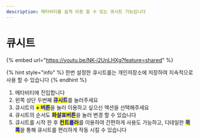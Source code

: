 ```yaml
---
description: 메타비티를 쉽게 이용 할 수 있는 큐시트 기능입니다
---
```


# 큐시트

{% embed url="https://youtu.be/NK-j2UnLHXg?feature=shared" %}

{% hint style="info" %}
한번 설정한 큐시트를는 개인저장소에 저장하여 지속적으로 사용 할 수 있습니다&#x20;
{% endhint %}

1. 메타비티에 진입합니다
2. 왼쪽 상단 두번째 <mark style="color:blue;">**큐시트**</mark>를 눌러주세요
3. 큐시트의 <mark style="color:blue;">**+ 버튼**</mark>을 눌러 이용하고 싶으신 액션을 선택해주세요
4. 큐시트의 순서도 <mark style="color:blue;">**화살표버튼**</mark>을 눌러 변경 할 수 있습니다&#x20;
5. 큐시트를 시작 한 후 <mark style="color:blue;">**컨트롤러**</mark>를 이용하여 간편하게 사용도 가능하고, 디테일한 <mark style="color:blue;">**목록**</mark>을 통해 큐시트를 편리하게 작동 시킬 수 있습니다&#x20;

